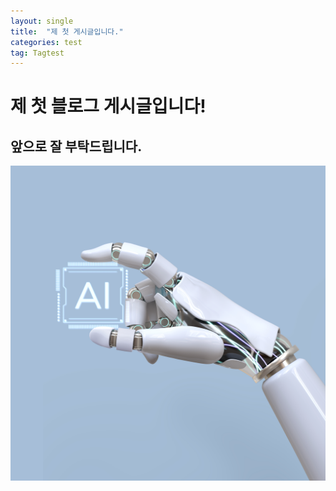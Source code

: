 ```yaml
---
layout: single
title:  "제 첫 게시글입니다."
categories: test
tag: Tagtest
---
```



# 제 첫 블로그 게시글입니다!
## 앞으로 잘 부탁드립니다.

![sample](../images/ai-chip-artificial-intelligence-future-technology-innovation.jpg)